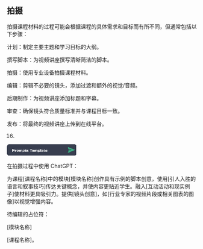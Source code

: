 ## 拍摄

拍摄课程材料的过程可能会根据课程的具体需求和目标而有所不同，但通常包括以下步骤：

计划：制定主要主题和学习目标的大纲。

撰写脚本：为视频讲座撰写清晰简洁的脚本。

拍摄：使用专业设备拍摄课程材料。

编辑：剪辑不必要的镜头，添加过渡和额外的视觉/音频。

后期制作：为视频讲座添加标题和字幕。

审查：确保镜头符合质量标准并与课程目标一致。

发布：将最终的视频讲座上传到在线平台。

16.

![图片](img/image-6ZO5AGTC.png)

在拍摄过程中使用 ChatGPT：

为课程[课程名称]中的模块[模块名称]创作具有示例的脚本创意，使用[引人入胜的语言和叙事技巧]传达关键概念，并使内容更贴近学生。融入[互动活动和现实例子]使材料更具吸引力。提供[镜头创意]，如[行业专家的视频片段或相关图表的图像]以视觉增强内容。

待编辑的占位符：

[模块名称]

[课程名称]。
